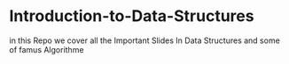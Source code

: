 # Introduction-to-Data-Structures
in this Repo we cover all the Important Slides In Data Structures and some of famus Algorithme
